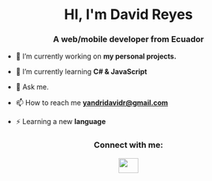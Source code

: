 <h1 align="center">HI, I'm David Reyes</h1>
<h3 align="center">A web/mobile developer from Ecuador</h3>

- 🔭 I’m currently working on **my personal projects.**

- 🌱 I’m currently learning **C# & JavaScript**

- 💬 Ask me.

- 📫 How to reach me **yandridavidr@gmail.com**

- ⚡ Learning a new **language**

<p align="center">
<h3 align="center">Connect with me:</h3>
</p>

<p align="center">  <a href="https://www.linkedin.com/in/yandri-david-reyes-montalv%C3%A1n-782958164/" target="blank"><img align="middle" src="https://cdn.jsdelivr.net/npm/simple-icons@3.0.1/icons/linkedin.svg" alt="" height="30" width="40" /></a>
